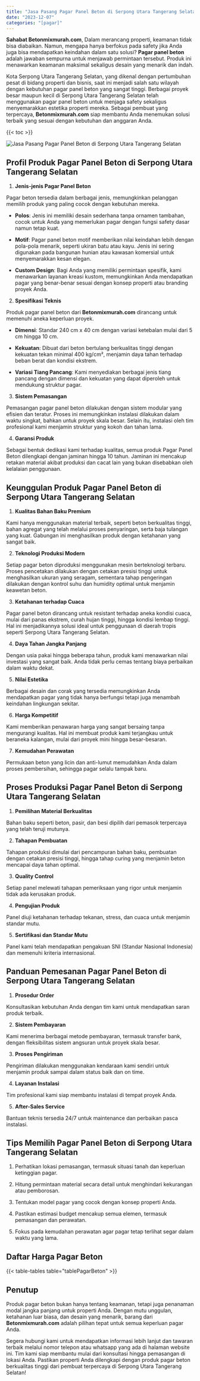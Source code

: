 ```yaml
---
title: "Jasa Pasang Pagar Panel Beton di Serpong Utara Tangerang Selatan"
date: "2023-12-07"
categories: "[pagar]"
---
```


**Sahabat Betonmixmurah.com**, Dalam merancang properti, keamanan tidak bisa diabaikan. Namun, mengapa hanya berfokus pada safety jika Anda juga bisa mendapatkan keindahan dalam satu solusi? **Pagar panel beton** adalah jawaban sempurna untuk menjawab permintaan tersebut. Produk ini menawarkan keamanan maksimal sekaligus desain yang menarik dan indah.  

Kota Serpong Utara Tangerang Selatan, yang dikenal dengan pertumbuhan pesat di bidang properti dan bisnis, saat ini menjadi salah satu wilayah dengan kebutuhan pagar panel beton yang sangat tinggi. Berbagai proyek besar maupun kecil di Serpong Utara Tangerang Selatan telah menggunakan pagar panel beton untuk menjaga safety sekaligus menyemarakkan estetika properti mereka. Sebagai pembuat yang terpercaya, **Betonmixmurah.com** siap membantu Anda menemukan solusi terbaik yang sesuai dengan kebutuhan dan anggaran Anda.

{{< toc >}}

![Jasa Pasang Pagar Panel Beton di Serpong Utara Tangerang Selatan](/images/pagar/pagar-beton-21.jpg)

## Profil Produk Pagar Panel Beton di Serpong Utara Tangerang Selatan

1. **Jenis-jenis Pagar Panel Beton**  

Pagar beton tersedia dalam berbagai jenis, memungkinkan pelanggan memilih produk yang paling cocok dengan kebutuhan mereka.  

- **Polos**: Jenis ini memiliki desain sederhana tanpa ornamen tambahan, cocok untuk Anda yang memerlukan pagar dengan fungsi safety dasar namun tetap kuat.  

- **Motif**: Pagar panel beton motif memberikan nilai keindahan lebih dengan pola-pola menarik, seperti ukiran batu atau kayu. Jenis ini sering digunakan pada bangunan hunian atau kawasan komersial untuk menyemarakkan kesan elegan.  

- **Custom Design**: Bagi Anda yang memiliki permintaan spesifik, kami menawarkan layanan kreasi kustom, memungkinkan Anda mendapatkan pagar yang benar-benar sesuai dengan konsep properti atau branding proyek Anda.  

2. **Spesifikasi Teknis**  

Produk pagar panel beton dari **Betonmixmurah.com** dirancang untuk memenuhi aneka keperluan proyek.  

- **Dimensi**: Standar 240 cm x 40 cm dengan variasi ketebalan mulai dari 5 cm hingga 10 cm.  

- **Kekuatan**: Dibuat dari beton bertulang berkualitas tinggi dengan kekuatan tekan minimal 400 kg/cm², menjamin daya tahan terhadap beban berat dan kondisi ekstrem.  

- **Variasi Tiang Pancang**: Kami menyediakan berbagai jenis tiang pancang dengan dimensi dan kekuatan yang dapat diperoleh untuk mendukung struktur pagar.  

3. **Sistem Pemasangan**  

Pemasangan pagar panel beton dilakukan dengan sistem modular yang efisien dan teratur. Proses ini memungkinkan instalasi dilakukan dalam waktu singkat, bahkan untuk proyek skala besar. Selain itu, instalasi oleh tim profesional kami menjamin struktur yang kokoh dan tahan lama.  

4. **Garansi Produk**  

Sebagai bentuk dedikasi kami terhadap kualitas, semua produk Pagar Panel Beton dilengkapi dengan jaminan hingga 10 tahun. Jaminan ini mencakup retakan material akibat produksi dan cacat lain yang bukan disebabkan oleh kelalaian penggunaan.

## Keunggulan Produk Pagar Panel Beton di Serpong Utara Tangerang Selatan 

1. **Kualitas Bahan Baku Premium**  

Kami hanya menggunakan material terbaik, seperti beton berkualitas tinggi, bahan agregat yang telah melalui proses penyaringan, serta baja tulangan yang kuat. Gabungan ini menghasilkan produk dengan ketahanan yang sangat baik.  

2. **Teknologi Produksi Modern**  

Setiap pagar beton diproduksi menggunakan mesin berteknologi terbaru. Proses pencetakan dilakukan dengan cetakan presisi tinggi untuk menghasilkan ukuran yang seragam, sementara tahap pengeringan dilakukan dengan kontrol suhu dan humidity optimal untuk menjamin keawetan beton.  

3. **Ketahanan terhadap Cuaca**  

Pagar panel beton dirancang untuk resistant terhadap aneka kondisi cuaca, mulai dari panas ekstrem, curah hujan tinggi, hingga kondisi lembap tinggi. Hal ini menjadikannya solusi ideal untuk penggunaan di daerah tropis seperti Serpong Utara Tangerang Selatan.  

4. **Daya Tahan Jangka Panjang**  

Dengan usia pakai hingga beberapa tahun, produk kami menawarkan nilai investasi yang sangat baik. Anda tidak perlu cemas tentang biaya perbaikan dalam waktu dekat.  

5. **Nilai Estetika**  

Berbagai desain dan corak yang tersedia memungkinkan Anda mendapatkan pagar yang tidak hanya berfungsi tetapi juga menambah keindahan lingkungan sekitar.  

6. **Harga Kompetitif**  

Kami memberikan penawaran harga yang sangat bersaing tanpa mengurangi kualitas. Hal ini membuat produk kami terjangkau untuk beraneka kalangan, mulai dari proyek mini hingga besar-besaran.  

7. **Kemudahan Perawatan**  

Permukaan beton yang licin dan anti-lumut memudahkan Anda dalam proses pembersihan, sehingga pagar selalu tampak baru.

## Proses Produksi Pagar Panel Beton di Serpong Utara Tangerang Selatan

1. **Pemilihan Material Berkualitas**  

Bahan baku seperti beton, pasir, dan besi dipilih dari pemasok terpercaya yang telah teruji mutunya.

2. **Tahapan Pembuatan**  

Tahapan produksi dimulai dari pencampuran bahan baku, pembuatan dengan cetakan presisi tinggi, hingga tahap curing yang menjamin beton mencapai daya tahan optimal.

3. **Quality Control**  

Setiap panel melewati tahapan pemeriksaan yang rigor untuk menjamin tidak ada kerusakan produk.

4. **Pengujian Produk**  

Panel diuji ketahanan terhadap tekanan, stress, dan cuaca untuk menjamin standar mutu.

5. **Sertifikasi dan Standar Mutu**  

Panel kami telah mendapatkan pengakuan SNI (Standar Nasional Indonesia) dan memenuhi kriteria internasional.

## Panduan Pemesanan Pagar Panel Beton di Serpong Utara Tangerang Selatan

1. **Prosedur Order**  

Konsultasikan kebutuhan Anda dengan tim kami untuk mendapatkan saran produk terbaik.

2. **Sistem Pembayaran**  

Kami menerima berbagai metode pembayaran, termasuk transfer bank, dengan fleksibilitas sistem angsuran untuk proyek skala besar.

3. **Proses Pengiriman**  

Pengiriman dilakukan menggunakan kendaraan kami sendiri untuk menjamin produk sampai dalam status baik dan on time.

4. **Layanan Instalasi**  

Tim profesional kami siap membantu instalasi di tempat proyek Anda.

5. **After-Sales Service**  

Bantuan teknis tersedia 24/7 untuk maintenance dan perbaikan pasca instalasi.

## Tips Memilih Pagar Panel Beton di Serpong Utara Tangerang Selatan

1. Perhatikan lokasi pemasangan, termasuk situasi tanah dan keperluan ketinggian pagar.  

2. Hitung permintaan material secara detail untuk menghindari kekurangan atau pemborosan.  

3. Tentukan model pagar yang cocok dengan konsep properti Anda.  

4. Pastikan estimasi budget mencakup semua elemen, termasuk pemasangan dan perawatan.  

5. Fokus pada kemudahan perawatan agar pagar tetap terlihat segar dalam waktu yang lama.

## Daftar Harga Pagar Beton

{{< table-tables table="tablePagarBeton" >}}

## Penutup

Produk pagar beton bukan hanya tentang keamanan, tetapi juga penanaman modal jangka panjang untuk properti Anda. Dengan mutu unggulan, ketahanan luar biasa, dan desain yang menarik, barang dari **Betonmixmurah.com** adalah pilihan tepat untuk semua keperluan pagar Anda.  

Segera hubungi kami untuk mendapatkan informasi lebih lanjut dan tawaran terbaik melalui nomor telepon atau whatsapp yang ada di halaman website ini. Tim kami siap membantu mulai dari konsultasi hingga pemasangan di lokasi Anda. Pastikan properti Anda dilengkapi dengan produk pagar beton berkualitas tinggi dari pembuat terpercaya di Serpong Utara Tangerang Selatan!